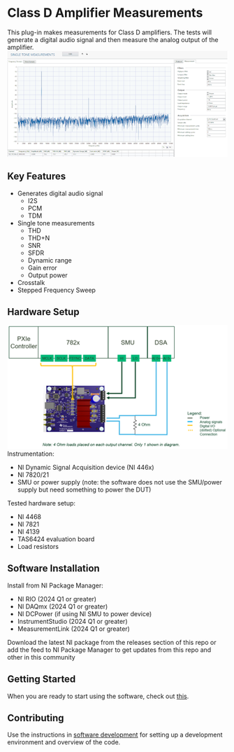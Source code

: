 # Class D Amplifier Measurements
This plug-in makes measurements for Class D amplifiers. The tests will generate a digital audio signal and then measure the analog output of the amplifier.
![Single tone](docs/images/single-tone.png)
## Key Features
 - Generates digital audio signal
   - I2S
   - PCM
   - TDM
 - Single tone measurements
   - THD
   - THD+N
   - SNR
   - SFDR
   - Dynamic range
   - Gain error
   - Output power
 - Crosstalk
 - Stepped Frequency Sweep

## Hardware Setup
![Hardware setup](docs/images/hw-setup.png)
Instrumentation:
- NI Dynamic Signal Acquisition device (NI 446x)
- NI 7820/21 
- SMU or power supply (note: the software does not use the SMU/power supply but need something to power the DUT)

Tested hardware setup:
- NI 4468
- NI 7821
- NI 4139
- TAS6424 evaluation board
- Load resistors

## Software Installation
Install from NI Package Manager:
- NI RIO (2024 Q1 or greater)
- NI DAQmx (2024 Q1 or greater)
- NI DCPower (if using NI SMU to power device)
- InstrumentStudio (2024 Q1 or greater)
- MeasurementLink (2024 Q1 or greater)

Download the latest NI package from the releases section of this repo or add the feed to NI Package Manager to get updates from this repo and other in this community 

[comment]: # (add link to documnetation at community level)

## Getting Started
When you are ready to start using the software, check out [this](docs/help.md).

## Contributing
Use the instructions in [software development](docs/sw-dev.md) for setting up a development environment and overview of the code.
